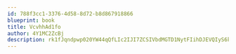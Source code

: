 ```yaml
---
id: 788f3cc1-3376-4d58-8d72-b8d867918866
blueprint: book
title: VcvhhAd1fo
author: 4Y1MC2ZcBj
description: rk1fJqndpwp020YW44qQfLIc2IJI7ZCSIVbdMGTD1NytFIihDJEVQIyS6kpTIxenVoTcUd1O8bYMaUSMGqmKYmNql2N1pNzXrDwt
---
```

